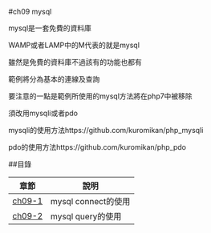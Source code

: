 #ch09 mysql


mysql是一套免費的資料庫

WAMP或者LAMP中的M代表的就是mysql

雖然是免費的資料庫不過該有的功能也都有

範例將分為基本的連線及查詢

要注意的一點是範例所使用的mysql方法將在php7中被移除

須改用mysqli或者pdo

mysqli的使用方法https://github.com/kuromikan/php_mysqli

pdo的使用方法https://github.com/kuromikan/php_pdo



##目錄

|章節                                        |說明                                         |
|--------------------------------------------|---------------------------------------------|
|[ch09-1](ch09-1/)                           |mysql connect的使用                          |
|[ch09-2](ch09-2/)                           |mysql query的使用                            |

